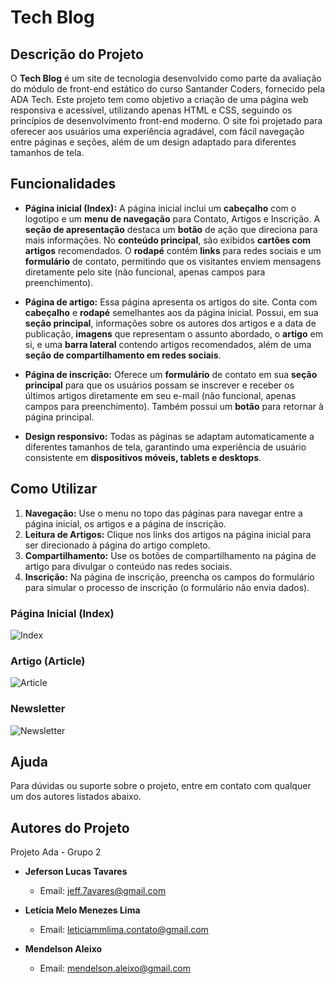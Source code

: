 
# Tech Blog

## Descrição do Projeto

O **Tech Blog** é um site de tecnologia desenvolvido como parte da avaliação do módulo de front-end estático do curso Santander Coders, fornecido pela ADA Tech. Este projeto tem como objetivo a criação de uma página web responsiva e acessível, utilizando apenas HTML e CSS, seguindo os princípios de desenvolvimento front-end moderno. O site foi projetado para oferecer aos usuários uma experiência agradável, com fácil navegação entre páginas e seções, além de um design adaptado para diferentes tamanhos de tela.

## Funcionalidades

- **Página inicial (Index):** A página inicial inclui um **cabeçalho** com o logotipo e um **menu de navegação** para Contato, Artigos e Inscrição. A **seção de apresentação** destaca um **botão** de ação que direciona para mais informações. No **conteúdo principal**, são exibidos **cartões com artigos** recomendados. O **rodapé** contém **links** para redes sociais e um **formulário** de contato, permitindo que os visitantes enviem mensagens diretamente pelo site (não funcional, apenas campos para preenchimento).

- **Página de artigo:** Essa página apresenta os artigos do site. Conta com **cabeçalho** e **rodapé** semelhantes aos da página inicial. Possui, em sua **seção principal**, informações sobre os autores dos artigos e a data de publicação, **imagens** que representam o assunto abordado, o **artigo** em si, e uma **barra lateral** contendo artigos recomendados, além de uma **seção de compartilhamento em redes sociais**.

- **Página de inscrição:** Oferece um **formulário** de contato em sua **seção principal** para que os usuários possam se inscrever e receber os últimos artigos diretamente em seu e-mail (não funcional, apenas campos para preenchimento). Também possui um **botão** para retornar à página principal.

- **Design responsivo:** Todas as páginas se adaptam automaticamente a diferentes tamanhos de tela, garantindo uma experiência de usuário consistente em **dispositivos móveis, tablets e desktops**.


## Como Utilizar

1. **Navegação:** Use o menu no topo das páginas para navegar entre a página inicial, os artigos e a página de inscrição.
2. **Leitura de Artigos:** Clique nos links dos artigos na página inicial para ser direcionado à página do artigo completo.
3. **Compartilhamento:** Use os botões de compartilhamento na página de artigo para divulgar o conteúdo nas redes sociais.
4. **Inscrição:** Na página de inscrição, preencha os campos do formulário para simular o processo de inscrição (o formulário não envia dados).


### Página Inicial (Index)

![Index](URL_INDEX)

### Artigo (Article)

![Article](URL_ARTICLE)

### Newsletter

![Newsletter](URL_NEWSLETTER)

## Ajuda

Para dúvidas ou suporte sobre o projeto, entre em contato com qualquer um dos autores listados abaixo.

## Autores do Projeto

Projeto Ada - Grupo 2

- **Jeferson Lucas Tavares**
  - Email: jeff.7avares@gmail.com

- **Letícia Melo Menezes Lima**
  - Email: leticiammlima.contato@gmail.com

- **Mendelson Aleixo**
  - Email: mendelson.aleixo@gmail.com
